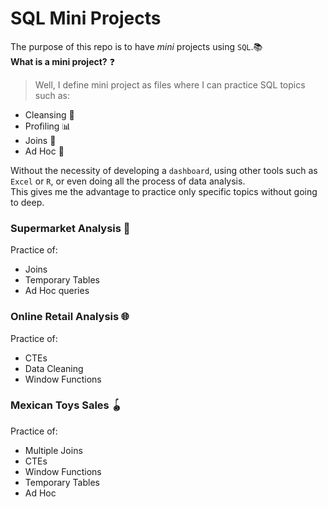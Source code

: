 # SQL Mini Projects

The purpose of this repo is to have *mini* projects using `SQL`.📚  
**What is a mini project?** ❓  
 > Well, I define mini project as files where I can practice SQL topics such as:
 
 - Cleansing 🧼
 - Profiling 📊
 - Joins 🔑
 - Ad Hoc 🙋‍

Without the necessity of developing a `dashboard`, using other tools such as `Excel` or `R`, or even doing all the process of data analysis.  
This gives me the advantage to practice only specific topics without going to deep.

### Supermarket Analysis 🏪
Practice of:
 - Joins
 - Temporary Tables
 - Ad Hoc queries

### Online Retail Analysis 🌐
Practice of:
 - CTEs
 - Data Cleaning
 - Window Functions
 
 ### Mexican Toys Sales 🪀
 Practice of:
 - Multiple Joins
 - CTEs
 - Window Functions
 - Temporary Tables
 - Ad Hoc
